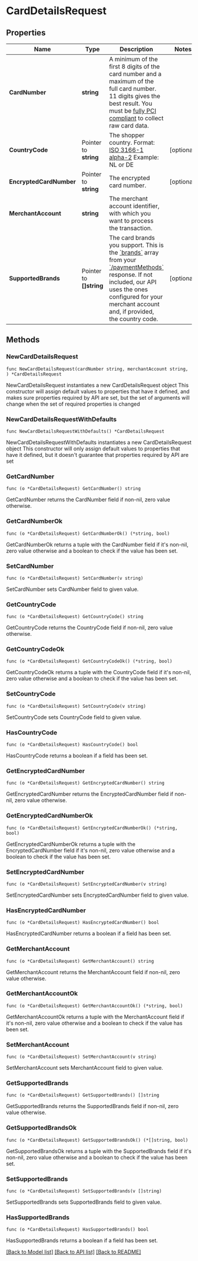 # CardDetailsRequest

## Properties

Name | Type | Description | Notes
------------ | ------------- | ------------- | -------------
**CardNumber** | **string** | A minimum of the first 8 digits of the card number and a maximum of the full card number. 11 digits gives the best result.   You must be [fully PCI compliant](https://docs.adyen.com/development-resources/pci-dss-compliance-guide) to collect raw card data. | 
**CountryCode** | Pointer to **string** | The shopper country.  Format: [ISO 3166-1 alpha-2](https://en.wikipedia.org/wiki/ISO_3166-1_alpha-2) Example: NL or DE | [optional] 
**EncryptedCardNumber** | Pointer to **string** | The encrypted card number. | [optional] 
**MerchantAccount** | **string** | The merchant account identifier, with which you want to process the transaction. | 
**SupportedBrands** | Pointer to **[]string** | The card brands you support. This is the [&#x60;brands&#x60;](https://docs.adyen.com/api-explorer/#/CheckoutService/latest/post/paymentMethods__resParam_paymentMethods-brands) array from your [&#x60;/paymentMethods&#x60;](https://docs.adyen.com/api-explorer/#/CheckoutService/latest/post/paymentMethods) response.   If not included, our API uses the ones configured for your merchant account and, if provided, the country code. | [optional] 

## Methods

### NewCardDetailsRequest

`func NewCardDetailsRequest(cardNumber string, merchantAccount string, ) *CardDetailsRequest`

NewCardDetailsRequest instantiates a new CardDetailsRequest object
This constructor will assign default values to properties that have it defined,
and makes sure properties required by API are set, but the set of arguments
will change when the set of required properties is changed

### NewCardDetailsRequestWithDefaults

`func NewCardDetailsRequestWithDefaults() *CardDetailsRequest`

NewCardDetailsRequestWithDefaults instantiates a new CardDetailsRequest object
This constructor will only assign default values to properties that have it defined,
but it doesn't guarantee that properties required by API are set

### GetCardNumber

`func (o *CardDetailsRequest) GetCardNumber() string`

GetCardNumber returns the CardNumber field if non-nil, zero value otherwise.

### GetCardNumberOk

`func (o *CardDetailsRequest) GetCardNumberOk() (*string, bool)`

GetCardNumberOk returns a tuple with the CardNumber field if it's non-nil, zero value otherwise
and a boolean to check if the value has been set.

### SetCardNumber

`func (o *CardDetailsRequest) SetCardNumber(v string)`

SetCardNumber sets CardNumber field to given value.


### GetCountryCode

`func (o *CardDetailsRequest) GetCountryCode() string`

GetCountryCode returns the CountryCode field if non-nil, zero value otherwise.

### GetCountryCodeOk

`func (o *CardDetailsRequest) GetCountryCodeOk() (*string, bool)`

GetCountryCodeOk returns a tuple with the CountryCode field if it's non-nil, zero value otherwise
and a boolean to check if the value has been set.

### SetCountryCode

`func (o *CardDetailsRequest) SetCountryCode(v string)`

SetCountryCode sets CountryCode field to given value.

### HasCountryCode

`func (o *CardDetailsRequest) HasCountryCode() bool`

HasCountryCode returns a boolean if a field has been set.

### GetEncryptedCardNumber

`func (o *CardDetailsRequest) GetEncryptedCardNumber() string`

GetEncryptedCardNumber returns the EncryptedCardNumber field if non-nil, zero value otherwise.

### GetEncryptedCardNumberOk

`func (o *CardDetailsRequest) GetEncryptedCardNumberOk() (*string, bool)`

GetEncryptedCardNumberOk returns a tuple with the EncryptedCardNumber field if it's non-nil, zero value otherwise
and a boolean to check if the value has been set.

### SetEncryptedCardNumber

`func (o *CardDetailsRequest) SetEncryptedCardNumber(v string)`

SetEncryptedCardNumber sets EncryptedCardNumber field to given value.

### HasEncryptedCardNumber

`func (o *CardDetailsRequest) HasEncryptedCardNumber() bool`

HasEncryptedCardNumber returns a boolean if a field has been set.

### GetMerchantAccount

`func (o *CardDetailsRequest) GetMerchantAccount() string`

GetMerchantAccount returns the MerchantAccount field if non-nil, zero value otherwise.

### GetMerchantAccountOk

`func (o *CardDetailsRequest) GetMerchantAccountOk() (*string, bool)`

GetMerchantAccountOk returns a tuple with the MerchantAccount field if it's non-nil, zero value otherwise
and a boolean to check if the value has been set.

### SetMerchantAccount

`func (o *CardDetailsRequest) SetMerchantAccount(v string)`

SetMerchantAccount sets MerchantAccount field to given value.


### GetSupportedBrands

`func (o *CardDetailsRequest) GetSupportedBrands() []string`

GetSupportedBrands returns the SupportedBrands field if non-nil, zero value otherwise.

### GetSupportedBrandsOk

`func (o *CardDetailsRequest) GetSupportedBrandsOk() (*[]string, bool)`

GetSupportedBrandsOk returns a tuple with the SupportedBrands field if it's non-nil, zero value otherwise
and a boolean to check if the value has been set.

### SetSupportedBrands

`func (o *CardDetailsRequest) SetSupportedBrands(v []string)`

SetSupportedBrands sets SupportedBrands field to given value.

### HasSupportedBrands

`func (o *CardDetailsRequest) HasSupportedBrands() bool`

HasSupportedBrands returns a boolean if a field has been set.


[[Back to Model list]](../README.md#documentation-for-models) [[Back to API list]](../README.md#documentation-for-api-endpoints) [[Back to README]](../README.md)


